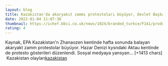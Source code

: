 ```yaml
--- 
layout: blog
title: Kazakistan'da akaryakıt zammı protestoları büyüyor, Devlet Başkanı Tokayev sükunet çağrısı yaptı
date: 2022-01-04 11:07:38
thumbnail: https://ichef.bbci.co.uk/news/1024/branded_turkce/F1A1/production/_122575816_6f1b50ec-4228-4c40-8210-fb32351b63db.jpg
rating: 4
---
```

Kaynak, EPA
Kazakistan'n Zhanaozen kentinde hafta sonunda balayan akaryakt zamm protestolar büyüyor. Hazar Denizi kysndaki Aktau kentinde de protesto gösterileri düzenlendi. 
Sosyal medyaya yansyan… [+1413 chars]</br>&nbsp;Kazakistan olayları<a href="https://www.dental-ilan.org/">kazakistan</a>